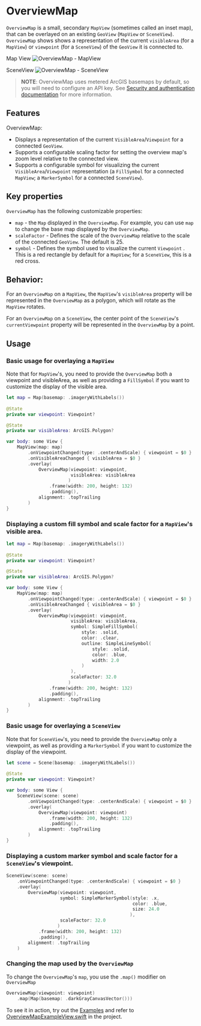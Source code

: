 # OverviewMap

`OverviewMap` is a small, secondary `MapView` (sometimes called an inset map), that can be overlayed on an existing `GeoView` (`MapView` or `SceneView`). `OverviewMap` shows shows a representation of the current `visibleArea` (for a `MapView`) or `viewpoint` (for a `SceneView`) of the `GeoView` it is connected to.

Map View
![OverviewMap - MapView](./OverviewMap_MapView.png)

SceneView
![OverviewMap - SceneView](./OverviewMap_SceneView.png.png)


> **NOTE**: OverviewMap uses metered ArcGIS basemaps by default, so you will need to configure an API key. See [Security and authentication documentation](https://developers.arcgis.com/documentation/mapping-apis-and-services/security/#api-keys) for more information.

## Features

OverviewMap:

- Displays a representation of the current `VisibleArea`/`Viewpoint` for a connected `GeoView`.
- Supports a configurable scaling factor for setting the overview map's zoom level relative to the connected view.
- Supports a configurable symbol for visualizing the current `VisibleArea`/`Viewpoint` representation (a `FillSymbol` for a connected `MapView`; a `MarkerSymbol` for a connected `SceneView`).

## Key properties

`OverviewMap` has the following customizable properties:

- `map` - the `Map` displayed in the `OverviewMap`.  For example, you can use `map` to change the base map displayed by the `OverviewMap`.
- `scaleFactor` - Defines the scale of the `OverviewMap` relative to the scale of the connected `GeoView`. The default is 25.
- `symbol` - Defines the symbol used to visualize the current `Viewpoint` . This is a red rectangle by default for a `MapView`; for a `SceneView`, this is a red cross.

## Behavior:

For an `OverviewMap` on a `MapView`, the `MapView`'s `visibleArea` property will be represented in the `OverviewMap` as a polygon, which will rotate as the `MapView` rotates. 

For an `OverviewMap` on a `SceneView`, the center point of the `SceneView`'s `currentViewpoint` property will be represented in the `OverviewMap` by a point. 

## Usage

### Basic usage for overlaying a `MapView`

Note that for `MapView`'s, you need to provide the `OverviewMap` both a viewpoint and visibleArea, as well as providing a `FillSymbol` if you want to customize the display of the visible area.

```swift
let map = Map(basemap: .imageryWithLabels())
    
@State
private var viewpoint: Viewpoint?

@State
private var visibleArea: ArcGIS.Polygon?

var body: some View {
    MapView(map: map)
        .onViewpointChanged(type: .centerAndScale) { viewpoint = $0 }
        .onVisibleAreaChanged { visibleArea = $0 }
        .overlay(
            OverviewMap(viewpoint: viewpoint,
                        visibleArea: visibleArea
                       )
                .frame(width: 200, height: 132)
                .padding(),
            alignment: .topTrailing
        )
}
```

### Displaying a custom fill symbol and scale factor for a `MapView`'s visible area.

```swift
let map = Map(basemap: .imageryWithLabels())
    
@State
private var viewpoint: Viewpoint?

@State
private var visibleArea: ArcGIS.Polygon?

var body: some View {
    MapView(map: map)
        .onViewpointChanged(type: .centerAndScale) { viewpoint = $0 }
        .onVisibleAreaChanged { visibleArea = $0 }
        .overlay(
            OverviewMap(viewpoint: viewpoint,
                        visibleArea: visibleArea,
                        symbol: SimpleFillSymbol(
                            style: .solid,
                            color: .clear,
                            outline: SimpleLineSymbol(
                                style: .solid,
                                color: .blue,
                                width: 2.0
                            )
                        ),
                        scaleFactor: 32.0
                       )
                .frame(width: 200, height: 132)
                .padding(),
            alignment: .topTrailing
        )
}
```

### Basic usage for overlaying a `SceneView`

Note that for `SceneView`'s, you need to provide the `OverviewMap` only a viewpoint, as well as providing a `MarkerSymbol` if you want to customize the display of the viewpoint.

```swift
let scene = Scene(basemap: .imageryWithLabels())
    
@State
private var viewpoint: Viewpoint?

var body: some View {
    SceneView(scene: scene)
        .onViewpointChanged(type: .centerAndScale) { viewpoint = $0 }
        .overlay(
            OverviewMap(viewpoint: viewpoint)
                .frame(width: 200, height: 132)
                .padding(),
            alignment: .topTrailing
        )
}
```

### Displaying a custom marker symbol and scale factor for a `SceneView`'s viewpoint.

```swift
SceneView(scene: scene)
    .onViewpointChanged(type: .centerAndScale) { viewpoint = $0 }
    .overlay(
        OverviewMap(viewpoint: viewpoint,
                    symbol: SimpleMarkerSymbol(style: .x,
                                               color: .blue,
                                               size: 24.0
                                              ),
                    scaleFactor: 32.0
                   )
            .frame(width: 200, height: 132)
            .padding(),
        alignment: .topTrailing
    )
```

### Changing the map used by the `OverviewMap`

To change the `OverviewMap`'s `map`, you use the `.map()` modifier on `OverviewMap`

```swift
OverviewMap(viewpoint: viewpoint)
    .map(Map(basemap: .darkGrayCanvasVector()))
```

To see it in action, try out the [Examples](../../Examples) and refer to [OverviewMapExampleView.swift](../../Examples/Examples/OverviewMapExampleView.swift) in the project.

